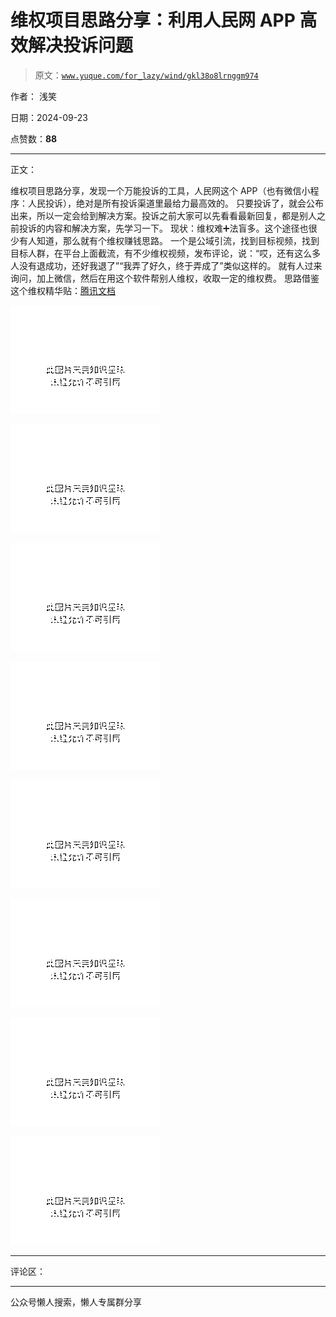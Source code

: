 # 维权项目思路分享：利用人民网 APP 高效解决投诉问题

> 原文：[`www.yuque.com/for_lazy/wind/gkl38o8lrnggm974`](https://www.yuque.com/for_lazy/wind/gkl38o8lrnggm974)

作者： 浅笑

日期：2024-09-23

点赞数：**88**

* * *

正文：

维权项目思路分享，发现一个万能投诉的工具，人民网这个 APP（也有微信小程序：人民投诉），绝对是所有投诉渠道里最给力最高效的。
只要投诉了，就会公布出来，所以一定会给到解决方案。投诉之前大家可以先看看最新回复，都是别人之前投诉的内容和解决方案，先学习一下。
现状：维权难➕法盲多。这个途径也很少有人知道，那么就有个维权赚钱思路。
一个是公域引流，找到目标视频，找到目标人群，在平台上面截流，有不少维权视频，发布评论，说：“哎，还有这么多人没有退成功，还好我退了”“我弄了好久，终于弄成了”类似这样的。
就有人过来询问，加上微信，然后在用这个软件帮别人维权，收取一定的维权费。 思路借鉴这个维权精华贴：[腾讯文档](https://docs.qq.com/doc/DRG1Ja1VvS1NTQ2h2) 

![](img/56fadc94531ef6e38f7d07ce9cf258e9.png "None")

![](img/9f59cd715f07d6a8521b14d4237baf27.png "None")

![](img/e53d35059f305c9fd18a5c5ded32b0af.png "None")

![](img/3f4481be1c6470d4eb4e7352aadf2e9a.png "None")

![](img/eb93c84a79a88494511158500e6952a6.png "None")

![](img/b39c5cc2348b4f6505dc6527602207db.png "None")

![](img/eabebe569f979b02877e51b6fe021e57.png "None")

![](img/41b23857da11ceeef764f998dc036504.png "None")

* * *

评论区：

* * *

公众号懒人搜索，懒人专属群分享